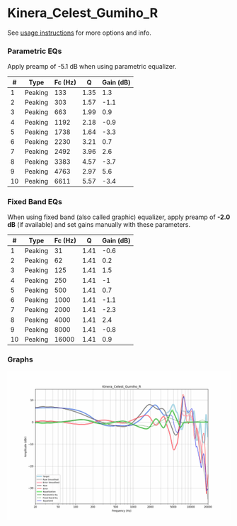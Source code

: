 # Kinera_Celest_Gumiho_R
See [usage instructions](https://github.com/jaakkopasanen/AutoEq#usage) for more options and info.

### Parametric EQs
Apply preamp of -5.1 dB when using parametric equalizer.

|   # | Type    |   Fc (Hz) |    Q |   Gain (dB) |
|-----|---------|-----------|------|-------------|
|   1 | Peaking |       133 | 1.35 |         1.3 |
|   2 | Peaking |       303 | 1.57 |        -1.1 |
|   3 | Peaking |       663 | 1.99 |         0.9 |
|   4 | Peaking |      1192 | 2.18 |        -0.9 |
|   5 | Peaking |      1738 | 1.64 |        -3.3 |
|   6 | Peaking |      2230 | 3.21 |         0.7 |
|   7 | Peaking |      2492 | 3.96 |         2.6 |
|   8 | Peaking |      3383 | 4.57 |        -3.7 |
|   9 | Peaking |      4763 | 2.97 |         5.6 |
|  10 | Peaking |      6611 | 5.57 |        -3.4 |

### Fixed Band EQs
When using fixed band (also called graphic) equalizer, apply preamp of **-2.0 dB** (if available) and set gains manually with these parameters.

|   # | Type    |   Fc (Hz) |    Q |   Gain (dB) |
|-----|---------|-----------|------|-------------|
|   1 | Peaking |        31 | 1.41 |        -0.6 |
|   2 | Peaking |        62 | 1.41 |         0.2 |
|   3 | Peaking |       125 | 1.41 |         1.5 |
|   4 | Peaking |       250 | 1.41 |        -1   |
|   5 | Peaking |       500 | 1.41 |         0.7 |
|   6 | Peaking |      1000 | 1.41 |        -1.1 |
|   7 | Peaking |      2000 | 1.41 |        -2.3 |
|   8 | Peaking |      4000 | 1.41 |         2.4 |
|   9 | Peaking |      8000 | 1.41 |        -0.8 |
|  10 | Peaking |     16000 | 1.41 |         0.9 |

### Graphs
![](./Kinera_Celest_Gumiho_R.png)

